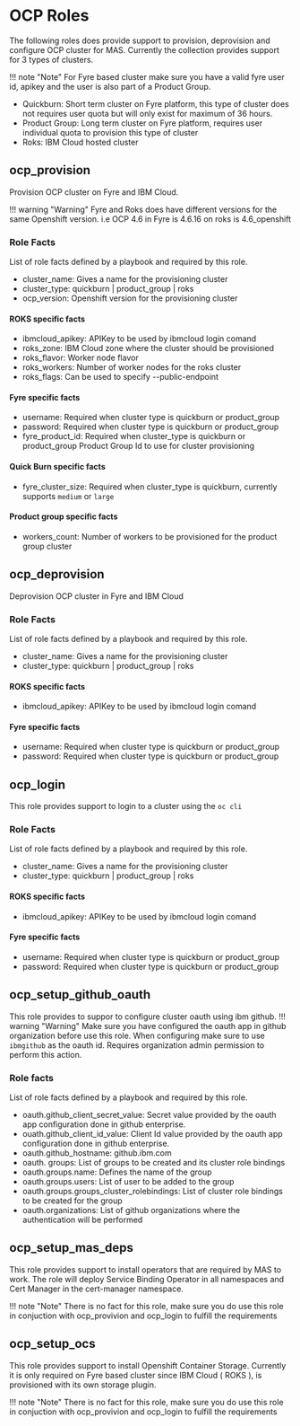 # OCP Roles
The following roles does provide support to provision, deprovision and configure OCP cluster for MAS. Currently the collection provides support for 3 types of clusters.

!!! note "Note"
    For Fyre based cluster make sure you have a valid fyre user id, apikey and the user is also part of a Product Group.

- Quickburn: Short term cluster on Fyre platform, this type of cluster does not requires user quota but will only exist for maximum of 36 hours.
- Product Group: Long term cluster on Fyre platform, requires user individual quota to provision this type of cluster
- Roks: IBM Cloud hosted cluster

## ocp_provision
Provision OCP cluster on Fyre and IBM Cloud.

!!! warning "Warning"
    Fyre and Roks does have different versions for the same Openshift version. i.e OCP 4.6 in Fyre is 4.6.16 on roks is 4.6_openshift

### Role Facts
List of role facts defined by a playbook and required by this role.

- cluster_name: Gives a name for the provisioning cluster
- cluster_type: quickburn | product_group | roks
- ocp_version: Openshift version for the provisioning cluster


#### ROKS specific facts
- ibmcloud_apikey: APIKey to be used by ibmcloud login comand
- roks_zone: IBM Cloud zone where the cluster should be provisioned
- roks_flavor: Worker node flavor
- roks_workers: Number of worker nodes for the roks cluster
- roks_flags: Can be used to specify --public-endpoint

#### Fyre specific facts
- username: Required when cluster type is quickburn or product_group
- password: Required when cluster type is quickburn or product_group
- fyre_product_id: Required when cluster_type is quickburn or product_group Product Group Id to use for cluster provisioning

#### Quick Burn specific facts
- fyre_cluster_size: Required when cluster_type is quickburn, currently supports `medium` or `large`

#### Product group specific facts
- workers_count: Number of workers to be provisioned for the product group cluster


## ocp_deprovision
Deprovision OCP cluster in Fyre and IBM Cloud

### Role Facts
List of role facts defined by a playbook and required by this role.

- cluster_name: Gives a name for the provisioning cluster
- cluster_type: quickburn | product_group | roks


#### ROKS specific facts
- ibmcloud_apikey: APIKey to be used by ibmcloud login comand

#### Fyre specific facts
- username: Required when cluster type is quickburn or product_group
- password: Required when cluster type is quickburn or product_group


## ocp_login
This role provides support to login to a cluster using the `oc cli` 

### Role Facts
List of role facts defined by a playbook and required by this role.

- cluster_name: Gives a name for the provisioning cluster
- cluster_type: quickburn | product_group | roks


#### ROKS specific facts
- ibmcloud_apikey: APIKey to be used by ibmcloud login comand

#### Fyre specific facts
- username: Required when cluster type is quickburn or product_group
- password: Required when cluster type is quickburn or product_group

## ocp_setup_github_oauth
This role provides to suppor to configure cluster oauth using ibm github.
!!! warning "Warning"
    Make sure you have configured the oauth app in github organization before use this role. When configuring make sure to use `ibmgithub` as the oauth id. Requires organization admin permission to perform this action.

### Role facts
List of role facts defined by a playbook and required by this role.

 - oauth.github_client_secret_value: Secret value provided by the oauth app configuration done in github enterprise.
- ouath.github_client_id_value: Client Id value provided by the oauth app configuration done in github enterprise.
- oauth.github_hostname: github.ibm.com
- oauth. groups: List of groups to be created and its cluster role bindings
- oauth.groups.name: Defines the name of the group
- oauth.groups.users: List of user to be added to the group
- oauth.groups.groups_cluster_rolebindings: List of cluster role bindings to be created for the group
- oauth.organizations: List of github organizations where the authentication will be performed
    
## ocp_setup_mas_deps
This role provides support to install operators that are required by MAS to work. The role will deploy Service Binding Operator in all namespaces and Cert Manager in the cert-manager namespace. 

!!! note "Note"
    There is no fact for this role, make sure you do use this role in conjuction with ocp_provivion and ocp_login to fulfill the requirements


## ocp_setup_ocs
This role provides support to install Openshift Container Storage. Currently it is only required on Fyre based cluster since IBM Cloud ( ROKS ), is provisioned with its own storage plugin.

!!! note "Note"
    There is no fact for this role, make sure you do use this role in conjuction with ocp_provivion and ocp_login to fulfill the requirements
